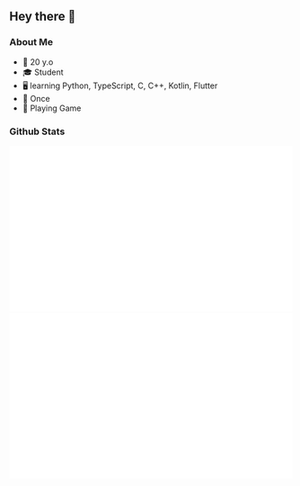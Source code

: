 ## Hey there 👋

### About Me
- 🎂 20 y.o
- 🎓 Student
- 🖥 learning Python, TypeScript, C, C++, Kotlin, Flutter
- 🍭 Once
- 💜 Playing Game

### Github Stats
<a>
  
  ![](https://github.com/MrMissx/MrMissx/blob/MrMiss/generated/overview.svg)
  ![](https://github.com/MrMissx/MrMissx/blob/MrMiss/generated/languages.svg)
 
</a>
